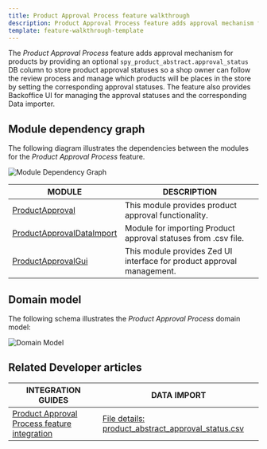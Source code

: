 ```yaml
---
title: Product Approval Process feature walkthrough
description: Product Approval Process feature adds approval mechanism for products.
template: feature-walkthrough-template
---
```


The *Product Approval Process* feature adds approval mechanism for products by providing
an optional ``spy_product_abstract.approval_status`` DB column to store product approval statuses so
a shop owner can follow the review process and manage which products will be places in the store by setting the 
corresponding approval statuses. The feature also provides Backoffice UI for managing the approval statuses and 
the corresponding Data importer.

## Module dependency graph

The following diagram illustrates the dependencies between the modules for the *Product Approval Process* feature.

![Module Dependency Graph](https://confluence-connect.gliffy.net/embed/image/e83e1c59-8592-46ec-906e-1483779419c7.png?utm_medium=live&utm_source=custom)

| MODULE     | DESCRIPTION                |
|------------|----------------------------|
| [ProductApproval](https://github.com/spryker/product-approval) | This module provides product approval functionality. |
| [ProductApprovalDataImport](https://github.com/spryker/product-approval-data-import) | Module for importing Product approval statuses from .csv file. |
| [ProductApprovalGui](https://github.com/spryker/product-approval-gui) | This module provides Zed UI interface for product approval management. |

## Domain model

The following schema illustrates the *Product Approval Process* domain model:

![Domain Model](https://confluence-connect.gliffy.net/embed/image/9307bb4e-6cb5-43d7-b7a5-e0b3d98ef664.png?utm_medium=live&utm_source=custom)

## Related Developer articles

|INTEGRATION GUIDES  | DATA IMPORT |
|---------|---------|
| [Product Approval Process feature integration](/docs/scos/dev/feature-integration-guides/{{page.version}}/product-approval-process-feature-integration.html) | [File details: product_abstract_approval_status.csv](/docs/scos/dev/data-import/{{page.version}}/data-import-categories/catalog-setup/products/file-details-product-abstract-approval-status.csv)  |